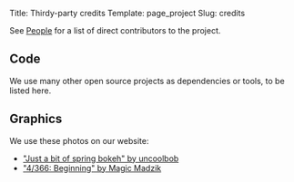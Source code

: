 Title: Thirdy-party credits
Template: page_project
Slug: credits

See [People](/people) for a list of direct contributors to the project.

## Code

We use many other open source projects as dependencies or tools, to be listed here.

## Graphics

We use these photos on our website:

 - ["Just a bit of spring bokeh" by uncoolbob](https://www.flickr.com/photos/uncoolbob/8693924968/)
 - ["4/366: Beginning" by Magic Madzik](https://www.flickr.com/photos/cefeida/2167070556/)
